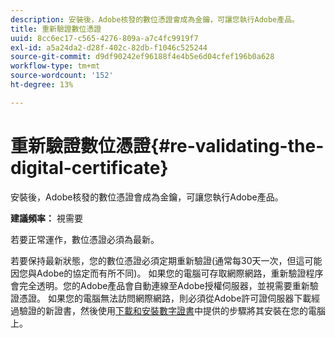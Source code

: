 ```yaml
---
description: 安裝後，Adobe核發的數位憑證會成為金鑰，可讓您執行Adobe產品。
title: 重新驗證數位憑證
uuid: 8cc6ec17-c565-4276-809a-a7c4fc9919f7
exl-id: a5a24da2-d28f-402c-82db-f1046c525244
source-git-commit: d9df90242ef96188f4e4b5e6d04cfef196b0a628
workflow-type: tm+mt
source-wordcount: '152'
ht-degree: 13%

---
```


# 重新驗證數位憑證{#re-validating-the-digital-certificate}

安裝後，Adobe核發的數位憑證會成為金鑰，可讓您執行Adobe產品。

**建議頻率：** 視需要

若要正常運作，數位憑證必須為最新。

若要保持最新狀態，您的數位憑證必須定期重新驗證(通常每30天一次，但這可能因您與Adobe的協定而有所不同)。 如果您的電腦可存取網際網路，重新驗證程序會完全透明。您的Adobe產品會自動連線至Adobe授權伺服器，並視需要重新驗證憑證。 如果您的電腦無法訪問網際網路，則必須從Adobe許可證伺服器下載經過驗證的新證書，然後使用[下載和安裝數字證書](../../../home/c-inst-svr/c-install-ins-svr/t-install-proc-inst-svr-dpu/c-dnld-dgtl-cert/c-dnld-dgtl-cert.md#concept-4f79c240492f4e52b6375b4b3bbefa17)中提供的步驟將其安裝在您的電腦上。
